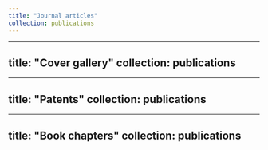 ```yaml
---
title: "Journal articles"
collection: publications
---
```

---
title: "Cover gallery"
collection: publications
---
---
title: "Patents"
collection: publications
---
---
title: "Book chapters"
collection: publications
---
